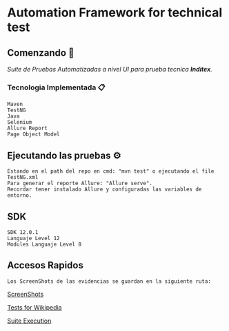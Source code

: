 # Automation Framework for technical test
## Comenzando 🚀

_Suite de Pruebas Automatizadas a nivel UI para prueba tecnica **Inditex**._

### Tecnologia Implementada 📋

```
Maven
TestNG
Java
Selenium
Allure Report
Page Object Model
```
## Ejecutando las pruebas ⚙️

```
Estando en el path del repo en cmd: "mvn test" o ejecutando el file TestNG.xml
Para generar el reporte Allure: "Allure serve".
Recordar tener instalado Allure y configuradas las variables de entorno.
```

## SDK
```
SDK 12.0.1
Languaje Level 12
Modules Languaje Level 8
```

## Accesos Rapidos
```
Los ScreenShots de las evidencias se guardan en la siguiente ruta:
```
[ScreenShots](src/main/resources/Screenshots)

[Tests for Wikipedia](src/test/java/Tests/Suite_Automation/Automation_Tests.java)

[Suite Execution](TestNG.xml)



